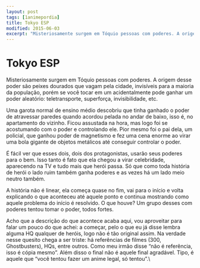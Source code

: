 ```yaml
---
layout: post
tags: [1animepordia]
title: Tokyo ESP
modified: 2015-06-03
excerpt: "Misteriosamente surgem em Tóquio pessoas com poderes. A origem desse poder são peixes dourados que vagam pela cidade, invisíveis para a maioria da população, porém se você tocar em um acidentalmente pode ganhar um poder aleatório: teletransporte, superforça, invisibilidade, etc."
---
```


Tokyo ESP
=========

Misteriosamente surgem em Tóquio pessoas com poderes. A origem desse
poder são peixes dourados que vagam pela cidade, invisíveis para a
maioria da população, porém se você tocar em um acidentalmente pode
ganhar um poder aleatório: teletransporte, superforça, invisibilidade,
etc.

Uma garota normal de ensino médio descobriu que tinha ganhado o poder de
atravessar paredes quando acordou pelada no andar de baixo, isso é, no
apartamento do vizinho. Ficou assustada na hora, mas logo foi se
acostumando com o poder e controlando ele. Pior mesmo foi o pai dela, um
policial, que ganhou poder de magnetismo e fez uma cena enorme ao virar
uma bola gigante de objetos metálicos até conseguir controlar o poder.

É fácil ver que esses dois, dois dos protagonistas, usarão seus poderes
para o bem. Isso tanto é fato que ela chegou a virar celebridade,
aparecendo na TV e tudo mais que herói passa. Só que como toda história
de herói o lado ruim também ganha poderes e as vezes há um lado meio
neutro também.

A história não é linear, ela começa quase no fim, vai para o início e
volta explicando o que aconteceu até aquele ponto e continua mostrando
como aquele problema do início é resolvido. O que houve? Um grupo desses
com poderes tentou tomar o poder, todos fortes.

Acho que a descrição do que acontece acaba aqui, vou aproveitar para
falar um pouco do que achei: a começar, pelo o que eu já disse lembra
alguma HQ qualquer de heróis, logo não é tão original assim. Na verdade
nesse quesito chega a ser triste: há referências de filmes (300,
Ghostbusters), HQs, entre outros. Como meu irmão disse “não é
referência, isso é cópia mesmo”. Além disso o final não é aquele final
agradável. Tipo, é aquele que “você tentou fazer um anime legal, só
tentou”.\


